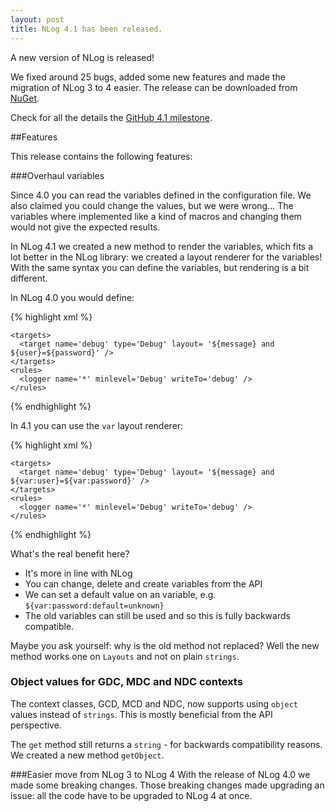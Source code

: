 ```yaml
---
layout: post
title: NLog 4.1 has been released. 
---
```


A new version of NLog is released! 

We fixed around 25 bugs, added some new features and made the migration of NLog 3 to 4 easier. 
The release can be downloaded from [NuGet](https://www.nuget.org/packages/NLog/4.1.0). 

Check for all the details the [GitHub 4.1 milestone](https://github.com/NLog/NLog/issues?q=milestone%3A4.1+is%3Aclosed). 

##Features

This release contains the following features:



###Overhaul variables 

Since 4.0 you can read the variables defined in the configuration file. We also claimed you could change the values, but we were wrong...
The variables where implemented like a kind of macros and changing them would not give the expected results. 

In NLog 4.1 we created a new method to render the variables, which fits a lot better in the NLog library: 
we created a layout renderer for the variables! With the same syntax you can define the variables, but rendering is a bit different. 


In NLog 4.0 you would define:


{% highlight xml %}
<nlog>
    <variable name='user' value='admin' />
    <variable name='password' value='realgoodpassword' />
            
    <targets>
      <target name='debug' type='Debug' layout= '${message} and ${user}=${password}' />
    </targets>
    <rules>
      <logger name='*' minlevel='Debug' writeTo='debug' />
    </rules>
</nlog>
{% endhighlight %}

In 4.1 you can use the `var` layout renderer:

{% highlight xml %}
<nlog>
    <variable name='user' value='admin' />
    <variable name='password' value='realgoodpassword' />
            
    <targets>
      <target name='debug' type='Debug' layout= '${message} and ${var:user}=${var:password}' />
    </targets>
    <rules>
      <logger name='*' minlevel='Debug' writeTo='debug' />
    </rules>
</nlog>
{% endhighlight %}

What's the real benefit here?

- It's more in line with NLog
- You can change, delete and create variables from the API
- We can set a default value on an variable, e.g. `${var:password:default=unknown}`
- The old variables can still be used and so this is fully backwards compatible.

Maybe you ask yourself: why is the old method not replaced? Well the new method works one on `Layouts` and not on plain `strings`. 



###  Object values for GDC, MDC and NDC contexts
The context classes, GCD, MCD and NDC, now supports using `object` values instead of `strings`. This is mostly beneficial from the API perspective. 

The `get` method still returns a `string` - for backwards compatibility reasons. We created a new method `getObject`. 


###Easier move from NLog 3 to NLog 4
With the release of NLog 4.0 we made some breaking changes. Those breaking changes made upgrading an issue: all the code have to be upgraded to NLog 4 at once.


